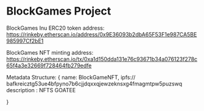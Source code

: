 # BlockGames Project


BlockGames Inu ERC20 token address: 
https://rinkeby.etherscan.io/address/0x9E36093b2dbA65F53F1e987CA5BE985997Cf2bE1


BlockGames NFT minting address: https://rinkeby.etherscan.io/tx/0xa1d150dda131e76c93671b34a076123f278c65f4a3e32669f728464fb279edfe


Metadata Structure: {
    name: BlockGameNFT,
    ipfs:// bafkreicztg53ue4bfpyno7b6cjjdqxxqjewzeknsxg4fmagmtpw5puzswq
    description : NFTS GOATEE

}

